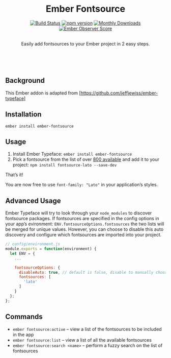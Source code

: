 <h1 align="center">Ember Fontsource</h1>

<div align="center">
  <a href="https://travis-ci.org/mwhitworth/ember-fontsource"><img src="https://travis-ci.org/mwhitworth/ember-fontsource.svg?branch=master" alt="Build Status"></a>
  <a href="https://www.npmjs.com/package/ember-fontsource"><img src="https://img.shields.io/npm/v/ember-fontsource.svg" alt="npm version"></a>
  <a href="https://www.npmjs.com/package/ember-fontsource"><img src="https://img.shields.io/npm/dm/ember-fontsource.svg" alt="Monthly Downloads"></a>
  <a href="http://emberobserver.com/addons/ember-fontsource"><img src="http://emberobserver.com/badges/ember-fontsource.svg" alt="Ember Observer Score"></a>
</div>

<br>

<div align="center">
  <p>Easily add fontsources to your Ember project in 2 easy steps.</p>
</div>

<br>
<br>
<br>

Background
----------

This Ember addon is adapted from [https://github.com/jeffjewiss/ember-typeface]

Installation
------------

```shell
ember install ember-fontsource
```

Usage
-----

1. Install Ember Typeface: `ember install ember-fontsource`
2. Pick a fontsource from the list of over [800 available](https://github.com/jeffjewiss/ember-fontsource/blob/master/lib/typefaces.js) and add it to your project: `npm install fontsource-lato --save-dev`

That’s it!

You are now free to use `font-family: "Lato"` in your application’s styles.

Advanced Usage
--------------

Ember Typeface will try to look through your `node_modules` to discover fontsource packages. If fontsources are specified in the config options in your app’s evironment: `ENV.fontsourceOptions.fontsources` the two lists will be merged for unique values. However, you can choose to disable this auto discovery and configure which fontsources are imported into your project.

```javascript
// config/environment.js
module.exports = function(environment) {
  let ENV = {
    ...

    fontsourceOptions: {
      disableAuto: true, // default is false, disable to manually choose fontsources
      fontsources: [
        'lato'
      ]
    }
  };
};
```

Commands
--------

* `ember fontsource:active` – view a list of the fontsources to be included in the app
* `ember fontsource:list` – view a list of all the available fontsources
* `ember fontsource:search <name>` – perform a fuzzy search on the list of fontsources
